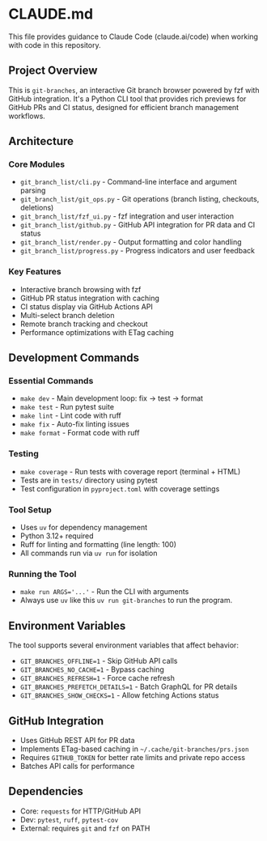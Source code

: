 # CLAUDE.md

This file provides guidance to Claude Code (claude.ai/code) when working with code in this repository.

## Project Overview

This is `git-branches`, an interactive Git branch browser powered by fzf with GitHub integration. It's a Python CLI tool that provides rich previews for GitHub PRs and CI status, designed for efficient branch management workflows.

## Architecture

### Core Modules

- `git_branch_list/cli.py` - Command-line interface and argument parsing
- `git_branch_list/git_ops.py` - Git operations (branch listing, checkouts, deletions)
- `git_branch_list/fzf_ui.py` - fzf integration and user interaction
- `git_branch_list/github.py` - GitHub API integration for PR data and CI status
- `git_branch_list/render.py` - Output formatting and color handling
- `git_branch_list/progress.py` - Progress indicators and user feedback

### Key Features

- Interactive branch browsing with fzf
- GitHub PR status integration with caching
- CI status display via GitHub Actions API
- Multi-select branch deletion
- Remote branch tracking and checkout
- Performance optimizations with ETag caching

## Development Commands

### Essential Commands

- `make dev` - Main development loop: fix → test → format
- `make test` - Run pytest suite
- `make lint` - Lint code with ruff
- `make fix` - Auto-fix linting issues
- `make format` - Format code with ruff

### Testing

- `make coverage` - Run tests with coverage report (terminal + HTML)
- Tests are in `tests/` directory using pytest
- Test configuration in `pyproject.toml` with coverage settings

### Tool Setup

- Uses `uv` for dependency management
- Python 3.12+ required
- Ruff for linting and formatting (line length: 100)
- All commands run via `uv run` for isolation

### Running the Tool

- `make run ARGS='...'` - Run the CLI with arguments
- Always use `uv` like this `uv run git-branches` to run the program.

## Environment Variables

The tool supports several environment variables that affect behavior:

- `GIT_BRANCHES_OFFLINE=1` - Skip GitHub API calls
- `GIT_BRANCHES_NO_CACHE=1` - Bypass caching
- `GIT_BRANCHES_REFRESH=1` - Force cache refresh
- `GIT_BRANCHES_PREFETCH_DETAILS=1` - Batch GraphQL for PR details
- `GIT_BRANCHES_SHOW_CHECKS=1` - Allow fetching Actions status

## GitHub Integration

- Uses GitHub REST API for PR data
- Implements ETag-based caching in `~/.cache/git-branches/prs.json`
- Requires `GITHUB_TOKEN` for better rate limits and private repo access
- Batches API calls for performance

## Dependencies

- Core: `requests` for HTTP/GitHub API
- Dev: `pytest`, `ruff`, `pytest-cov`
- External: requires `git` and `fzf` on PATH
